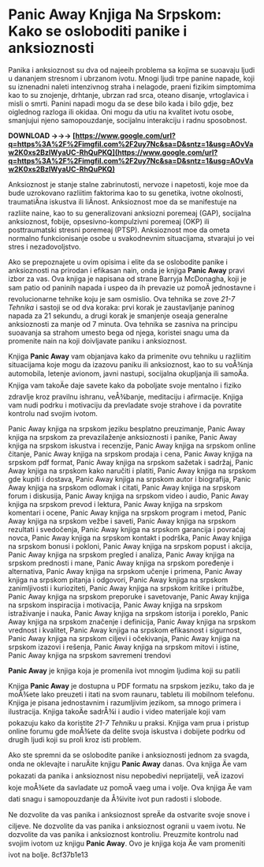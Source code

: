 # Panic Away Knjiga Na Srpskom: Kako se osloboditi panike i anksioznosti
 
Panika i anksioznost su dva od najeeih problema sa kojima se suoavaju ljudi u dananjem stresnom i ubrzanom ivotu. Mnogi ljudi trpe panine napade, koji su iznenadni naleti intenzivnog straha i nelagode, praeni fizikim simptomima kao to su znojenje, drhtanje, ubrzan rad srca, oteano disanje, vrtoglavica i misli o smrti. Panini napadi mogu da se dese bilo kada i bilo gdje, bez oiglednog razloga ili okidaa. Oni mogu da utiu na kvalitet ivotu osobe, smanjujui njeno samopouzdanje, socijalnu interakciju i radnu sposobnost.
 
**DOWNLOAD →→→ [https://www.google.com/url?q=https%3A%2F%2Fimgfil.com%2F2uy7Nc&sa=D&sntz=1&usg=AOvVaw2K0xs2BzlWyaUC-RhQuPKQ](https://www.google.com/url?q=https%3A%2F%2Fimgfil.com%2F2uy7Nc&sa=D&sntz=1&usg=AOvVaw2K0xs2BzlWyaUC-RhQuPKQ)**


 
Anksioznost je stanje stalne zabrinutosti, nervoze i napetosti, koje moe da bude uzrokovano razliitim faktorima kao to su genetika, ivotne okolnosti, traumatiÄna iskustva ili liÄnost. Anksioznost moe da se manifestuje na razliite naine, kao to su generalizovani anksiozni poremeaj (GAP), socijalna anksioznost, fobije, opsesivno-kompulzivni poremeaj (OKP) ili posttraumatski stresni poremeaj (PTSP). Anksioznost moe da ometa normalno funkcionisanje osobe u svakodnevnim situacijama, stvarajui jo vei stres i nezadovoljstvo.
 
Ako se prepoznajete u ovim opisima i elite da se oslobodite panike i anksioznosti na prirodan i efikasan nain, onda je knjiga **Panic Away** pravi izbor za vas. Ova knjiga je napisana od strane Barryja McDonagha, koji je sam patio od paninih napada i uspeo da ih prevazie uz pomoÄ jednostavne i revolucionarne tehnike koju je sam osmislio. Ova tehnika se zove *21-7 Tehnika* i sastoji se od dva koraka: prvi korak je zaustavljanje paninog napada za 21 sekundu, a drugi korak je smanjenje oseaja generalne anksioznosti za manje od 7 minuta. Ova tehnika se zasniva na principu suoavanja sa strahom umesto bega od njega, koristei snagu uma da promenite nain na koji doivljavate paniku i anksioznost.
 
Knjiga **Panic Away** vam objanjava kako da primenite ovu tehniku u razliitim situacijama koje mogu da izazovu paniku ili anksioznost, kao to su voÅ¾nja automobila, letenje avionom, javni nastupi, socijalna okupljanja ili samoÄa. Knjiga vam takoÄe daje savete kako da poboljate svoje mentalno i fiziko zdravlje kroz pravilnu ishranu, veÅ¾banje, meditaciju i afirmacije. Knjiga vam nudi podrku i motivaciju da prevladate svoje strahove i da povratite kontrolu nad svojim ivotom.
 
Panic Away knjiga na srpskom jeziku besplatno preuzimanje,  Panic Away knjiga na srpskom za prevazilaženje anksioznosti i panike,  Panic Away knjiga na srpskom iskustva i recenzije,  Panic Away knjiga na srpskom online čitanje,  Panic Away knjiga na srpskom prodaja i cena,  Panic Away knjiga na srpskom pdf format,  Panic Away knjiga na srpskom sažetak i sadržaj,  Panic Away knjiga na srpskom kako naručiti i platiti,  Panic Away knjiga na srpskom gde kupiti i dostava,  Panic Away knjiga na srpskom autor i biografija,  Panic Away knjiga na srpskom odlomak i citati,  Panic Away knjiga na srpskom forum i diskusija,  Panic Away knjiga na srpskom video i audio,  Panic Away knjiga na srpskom prevod i lektura,  Panic Away knjiga na srpskom komentari i ocene,  Panic Away knjiga na srpskom program i metod,  Panic Away knjiga na srpskom vežbe i saveti,  Panic Away knjiga na srpskom rezultati i svedočenja,  Panic Away knjiga na srpskom garancija i povraćaj novca,  Panic Away knjiga na srpskom kontakt i podrška,  Panic Away knjiga na srpskom bonusi i pokloni,  Panic Away knjiga na srpskom popust i akcija,  Panic Away knjiga na srpskom pregled i analiza,  Panic Away knjiga na srpskom prednosti i mane,  Panic Away knjiga na srpskom poređenje i alternativa,  Panic Away knjiga na srpskom učenje i primena,  Panic Away knjiga na srpskom pitanja i odgovori,  Panic Away knjiga na srpskom zanimljivosti i kurioziteti,  Panic Away knjiga na srpskom kritike i pritužbe,  Panic Away knjiga na srpskom preporuke i savetovanje,  Panic Away knjiga na srpskom inspiracija i motivacija,  Panic Away knjiga na srpskom istraživanje i nauka,  Panic Away knjiga na srpskom istorija i poreklo,  Panic Away knjiga na srpskom značenje i definicija,  Panic Away knjiga na srpskom vrednost i kvalitet,  Panic Away knjiga na srpskom efikasnost i sigurnost,  Panic Away knjiga na srpskom ciljevi i očekivanja,  Panic Away knjiga na srpskom izazovi i rešenja,  Panic Away knjiga na srpskom mitovi i istine,  Panic Away knjiga na srpskom savremeni trendovi
 
**Panic Away** je knjiga koja je promenila ivot mnogim ljudima koji su patili

Knjiga **Panic Away** je dostupna u PDF formatu na srpskom jeziku, tako da je moÅ¾ete lako preuzeti i itati na svom raunaru, tabletu ili mobilnom telefonu. Knjiga je pisana jednostavnim i razumljivim jezikom, sa mnogo primera i ilustracija. Knjiga takoÄe sadrÅ¾i i audio i video materijale koji vam pokazuju kako da koristite *21-7 Tehniku* u praksi. Knjiga vam prua i pristup online forumu gde moÅ¾ete da delite svoja iskustva i dobijete podrku od drugih ljudi koji su proli kroz isti problem.
 
Ako ste spremni da se oslobodite panike i anksioznosti jednom za svagda, onda ne oklevajte i naruÄite knjigu **Panic Away** danas. Ova knjiga Äe vam pokazati da panika i anksioznost nisu nepobedivi neprijatelji, veÄ izazovi koje moÅ¾ete da savladate uz pomoÄ vaeg uma i volje. Ova knjiga Äe vam dati snagu i samopouzdanje da Å¾ivite ivot pun radosti i slobode.
 
Ne dozvolite da vas panika i anksioznost spreÄe da ostvarite svoje snove i ciljeve. Ne dozvolite da vas panika i anksioznost ogranii u vaem ivotu. Ne dozvolite da vas panika i anksioznost kontroliu. Preuzmite kontrolu nad svojim ivotom uz knjigu **Panic Away**. Ovo je knjiga koja Äe vam promeniti ivot na bolje.
 8cf37b1e13
 
